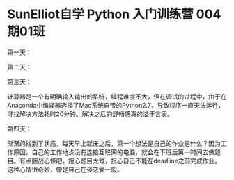 # SunElliot自学 Python 入门训练营 004期01班

第一天：




第二天：



第三天：

计算器是一个有明确输入输出的系统，编程难度不大，但在调试的过程中，由于在Anaconda中编译器选择了Mac系统自带的Python2.7，导致程序一直无法运行，寻找解决方法耗时20分钟。解决之后的舒畅感真的溢于言表。


第四天：

渐渐的找到了状态，每天早上起床之后，第一个想法是自己的作业是什么？因为工作原因，自己的工作地点没有连接互联网的电脑，就会在下班后第一时间去做题目。有点胆战心惊吧，担心题目太难，担心自己不能在deadline之前完成作业。这种心情很奇妙，像是自己在谈恋爱一般。
